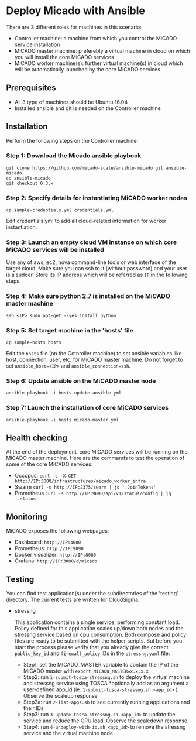 # Deploy Micado with Ansible

There are 3 different roles for machines in this scenario:
 - Controller machine: a machine from which you control the MiCADO service installation
 - MiCADO master machine: preferebly a virtual machine in cloud on which you will install the core MiCADO services
 - MiCADO worker machine(s): further virtual machine(s) in cloud which will be automatically launched by the core MiCADO services

## Prerequisites

 - All 3 type of machines should be Ubuntu 16.04
 - Installed ansible and git is needed on the Controller machine

## Installation

Perform the following steps on the Controller machine:

### Step 1: Download the Micado ansible playbook

```
git clone https://github.com/micado-scale/ansible-micado.git ansible-micado
cd ansible-micado
git checkout 0.3.x
```

### Step 2: Specify details for instantiating MiCADO worker nodes

```
cp sample-credentials.yml credentials.yml
```
Edit credentials.yml to add all cloud-related information for worker instantiation.

### Step 3: Launch an empty cloud VM instance on which core MiCADO services will be installed

Use any of aws, ec2, nova command-line tools or web interface of the target cloud. Make sure you can ssh to it (without password) and your user is a sudoer. Store its IP address which will be referred as `IP` in the following steps.

### Step 4: Make sure python 2.7 is installed on the MiCADO master machine

```
ssh <IP> sudo apt-get --yes install python
```

### Step 5: Set target machine in the 'hosts' file

```
cp sample-hosts hosts
```
Edit the `hosts` file (on the Cotnroller machine) to set ansible variables like host, connection, user, etc. for MiCADO master machine. Do not forget to set `ansible_host=<IP>` and `ansible_connection=ssh`.

### Step 6: Update ansible on the MiCADO master node

```
ansible-playbook -i hosts update-ansible.yml
```

### Step 7: Launch the installation of core MiCADO services

```
ansible-playbook -i hosts micado-master.yml
```

## Health checking

At the end of the deployment, core MiCADO services will be running on the MiCADO master machine. Here are the commands to test the operation of some of the core MiCADO services:

- Occopus:
```curl -s -X GET http://IP:5000/infrastructures/micado_worker_infra```
- Swarm
```curl -s http://IP:2375/swarm | jq '.JoinTokens'```
- Prometheus
```curl -s http://IP:9090/api/v1/status/config | jq '.status'```

## Monitoring

MiCADO exposes the following webpages:
- Dashboard:
```http://IP:4000```
- Prometheus:
```http://IP:9090```
- Docker visualizer:
```http://IP:8080```
- Grafana:
```http://IP:3000/d/micado```

## Testing

You can find test application(s) under the subdirectories of the 'testing' directory. The current tests are written for CloudSigma.

- stressng

  This application contains a single service, performing constant load. Policy defined for this application scales up/down both nodes and the stressng service based on cpu consumption. Both compose and policy files are ready to be submitted with the helper scripts. But before you start the process please verify that you already give the correct ```public_key_id``` and ```firewall_policy``` IDs in the ```stressng.yaml``` file.
  - Step1: set the MICADO_MASTER variable to contain the IP of the MiCADO master with ```export MICADO_MASTER=x.x.x.x```
  - Step2: run ```1-submit-tosca-stressng.sh``` to deploy the virtual machine and stressng service using TOSCA *optionally add as an argument a user-defined app_id (ie. ```1-submit-tosca-stressng.sh <app_id>``` ). Observe the scaleup response
  - Step2a: run ```2-list-apps.sh``` to see currently running applications and their IDs
  - Step3: run ```3-update-tosca-stressng.sh <app_id>``` to update the service and reduce the CPU load. Observe the scaledown response.
  - Step4: run ```4-undeploy-with-id.sh <app_id>``` to remove the stressng service and the virtual machine node
